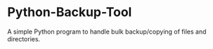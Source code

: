 # Python-Backup-Tool
A simple Python program to handle bulk backup/copying of files and directories.
